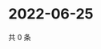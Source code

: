 # 2022-06-25

共 0 条

<!-- BEGIN WEIBO -->
<!-- 最后更新时间 Sat Jun 25 2022 15:13:51 GMT+0800 (China Standard Time) -->

<!-- END WEIBO -->

